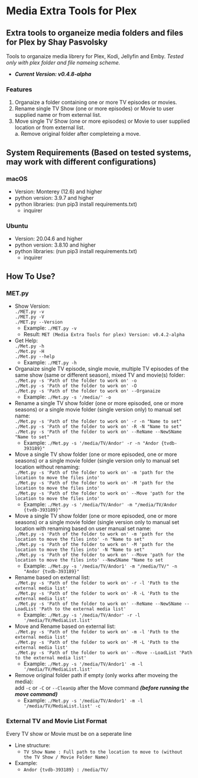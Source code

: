 # Media Extra Tools for Plex

## **Extra tools to organeize media folders and files for Plex by Shay Pasvolsky**

Tools to organaize media librery for Plex, Kodi, Jellyfin and Emby.
*Tested only with plex folder and file nameing scheme.*

- ***Current Version: v0.4.8-alpha***

### Features

1. Organaize a folder containing one or more TV episodes or movies.
2. Rename single TV Show (one or more episodes) or Movie to user supplied name or from external list.
3. Move single TV Show (one or more episodes) or Movie to user supplied location or from external list.  
    a. Remove original folder after completeing a move.

## System Requirements (Based on tested systems, may work with different configurations)

### macOS

- Version: Monterey (12.6) and higher
- python version: 3.9.7 and higher
- python libraries: (run pip3 install requirements.txt)
    - inquirer

### Ubuntu

- Version: 20.04.6 and higher
- python version: 3.8.10 and higher
- python libraries: (run pip3 install requirements.txt)
    - inquirer

## How To Use?  
  
### MET.py

- Show Version:  
    `./MET.py -v`  
    `./MET.py -V`  
    `./MET.py --Version`  
    - Example: `./MET.py -v`  
    - Result: `MET (Media Extra Tools for plex) Version: v0.4.2-alpha`  
- Get Help:  
    `./Met.py -h`  
    `./Met.py -H`  
    `./Met.py --help`  
    - Example: `./MET.py -h`  
- Organaize single TV episode, single movie, multiple TV episodes of the same show (same or different season), mixed TV and movie(s) folder:  
    `./Met.py -s 'Path of the folder to work on' -o`  
    `./Met.py -s 'Path of the folder to work on' -O`  
    `./Met.py -s 'Path of the folder to work on' --Organaize`  
    - Example: `./Met.py -s '/media/' -o`  
- Rename a single TV show folder (one or more episoded, one or more seasons) or a single movie folder (single version only) to manual set name:  
    `./Met.py -s 'Path of the folder to work on' -r -n "Name to set"`  
    `./Met.py -s 'Path of the folder to work on' -R -N "Name to set"`  
    `./Met.py -s 'Path of the folder to work on' --ReName --NewSName "Name to set"`  
    - Example: `./Met.py -s '/media/TV/Andor' -r -n "Andor {tvdb-393189}"`  
- Move a single TV show folder (one or more episoded, one or more seasons) or a single movie folder (single version only to manual set location without renaming:  
    `./Met.py -s 'Path of the folder to work on' -m 'path for the location to move the files into'`  
    `./Met.py -s 'Path of the folder to work on' -M 'path for the location to move the files into'`  
    `./Met.py -s 'Path of the folder to work on' --Move 'path for the location to move the files into'`  
    - Example: `./Met.py -s '/media/TV/Andor' -m "/media/TV/Andor {tvdb-393189}"`  
- Move a single TV show folder (one or more episoded, one or more seasons) or a single movie folder (single version only to manual set location with renaming based on user manual set name:  
    `./Met.py -s 'Path of the folder to work on' -m 'path for the location to move the files into' -n "Name to set"`  
    `./Met.py -s 'Path of the folder to work on' -M 'path for the location to move the files into' -N "Name to set"`  
    `./Met.py -s 'Path of the folder to work on' --Move 'path for the location to move the files into' --NewSName "Name to set`  
    - Example: `./Met.py -s '/media/TV/Andor1' -m "/media/TV/" -n "Andor {tvdb-393189}"`  
- Rename based on external list:  
    `./Met.py -s 'Path of the folder to work on' -r -l 'Path to the external media list'`  
    `./Met.py -s 'Path of the folder to work on' -R -L 'Path to the external media list'`  
    `./Met.py -s 'Path of the folder to work on' --ReName --NewSName --LoadList 'Path to the external media list'`  
    - Example: `./Met.py -s '/media/TV/Andor' -r -l '/media/TV/MediaList.list'`  
- Move and Rename based on external list:  
    `./Met.py -s 'Path of the folder to work on' -m -l 'Path to the external media list'`  
    `./Met.py -s 'Path of the folder to work on' -M -L 'Path to the external media list'`  
    `./Met.py -s 'Path of the folder to work on' --Move --LoadList 'Path to the external media list'`  
    - Example: `./Met.py -s '/media/TV/Andor1' -m -l '/media/TV/MediaList.list'`  
- Remove original folder path if empty (only works after moveing the media):  
    add `-c` or `-C` or `--CleanUp` after the Move command ***(before running the move command)***  
    - Example: `./Met.py -s '/media/TV/Andor1' -m -l '/media/TV/MediaList.list' -c`  

### External TV and Movie List Format

Every TV show or Movie must be on a seperate line  

- Line structure:  
    - `TV Show Name : Full path to the location to move to (without the TV Show / Movie Folder Name)`  
- Example:  
    - `Andor {tvdb-393189} : /media/TV/`  
